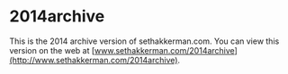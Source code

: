 # 2014archive
This is the 2014 archive version of sethakkerman.com.
You can view this version on the web at [www.sethakkerman.com/2014archive](http://www.sethakkerman.com/2014archive).
